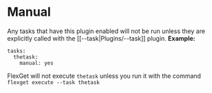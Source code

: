 # Manual

Any tasks that have this plugin enabled will not be run unless they are explicitly called with the [[--task|Plugins/--task]] plugin.
**Example:**

    tasks:
      thetask:
        manual: yes

FlexGet will not execute `thetask` unless you run it with the command `flexget execute --task thetask`
